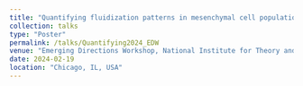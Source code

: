 ```yaml
---
title: "Quantifying fluidization patterns in mesenchymal cell populations using topological data analysis and agent-based modeling"
collection: talks
type: "Poster"
permalink: /talks/Quantifying2024_EDW
venue: "Emerging Directions Workshop, National Institute for Theory and Mathematics in Biology"
date: 2024-02-19
location: "Chicago, IL, USA"
---
```


